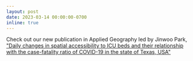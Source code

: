 ```yaml
---
layout: post
date: 2023-03-14 00:00:00-0700
inline: true
---
```


Check out our new publication in Applied Geography led by Jinwoo Park, ["Daily changes in spatial accessibility to ICU beds and their relationship with the case-fatality ratio of COVID-19 in the state of Texas, USA"](https://doi.org/10.1016/j.apgeog.2023.102929)